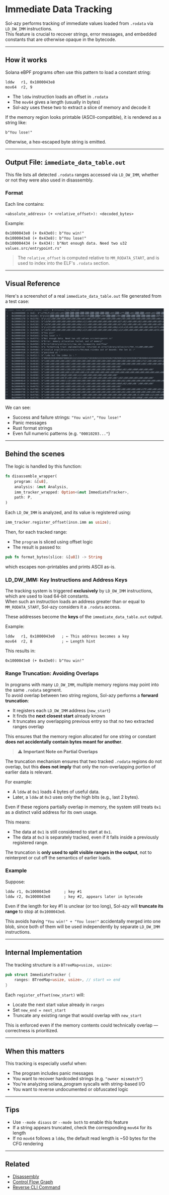 # Immediate Data Tracking

Sol-azy performs tracking of immediate values loaded from `.rodata` via `LD_DW_IMM` instructions.  
This feature is crucial to recover strings, error messages, and embedded constants that are otherwise opaque in the bytecode.

---

## How it works

Solana eBPF programs often use this pattern to load a constant string:

```text
lddw   r1, 0x1000043e8
mov64  r2, 9
```

- The `lddw` instruction loads an offset in `.rodata`
- The `mov64` gives a length (usually in bytes)
- Sol-azy uses these two to extract a slice of memory and decode it

If the memory region looks printable (ASCII-compatible), it is rendered as a string like:

```text
b"You lose!"
```

Otherwise, a hex-escaped byte string is emitted.

---

## Output File: `immediate_data_table.out`

This file lists all detected `.rodata` ranges accessed via `LD_DW_IMM`, whether or not they were also used in disassembly.

### Format

Each line contains:

```text
<absolute_address> (+ <relative_offset>): <decoded_bytes>
```

Example:

```
0x1000043e0 (+ 0x43e0): b"You win!"
0x1000043e8 (+ 0x43e8): b"You lose!"
0x100004434 (+ 0x434): b"Not enough data. Need two u32 values.src/entrypoint.rs"
```

> The `relative_offset` is computed relative to `MM_RODATA_START`, and is used to index into the ELF's `.rodata` section.

---

## Visual Reference

Here's a screenshot of a real `immediate_data_table.out` file generated from a test case:

![Immediate Data Table Output](../images/reverse_immediate_data_example.png)

We can see:

- Success and failure strings: `"You win!"`, `"You lose!"`
- Panic messages
- Rust format strings
- Even full numeric patterns (e.g. `"00010203..."`)

---

## Behind the scenes

The logic is handled by this function:

```rust
fn disassemble_wrapper(
    program: &[u8],
    analysis: &mut Analysis,
    imm_tracker_wrapped: Option<&mut ImmediateTracker>,
    path: P,
)
```

Each `LD_DW_IMM` is analyzed, and its value is registered using:

```rust
imm_tracker.register_offset(insn.imm as usize);
```

Then, for each tracked range:

- The `program` is sliced using offset logic
- The result is passed to:

```rust
pub fn format_bytes(slice: &[u8]) -> String
```

which escapes non-printables and prints ASCII as-is.

### LD_DW_IMM: Key Instructions and Address Keys

The tracking system is triggered **exclusively** by `LD_DW_IMM` instructions, which are used to load 64-bit constants.  
When such an instruction loads an address greater than or equal to `MM_RODATA_START`, Sol-azy considers it a `.rodata` access.

These addresses become the **keys** of the `immediate_data_table.out` output.

Example:

```text
lddw   r1, 0x1000043e0   ; ← This address becomes a key
mov64  r2, 8             ; ← Length hint
```

This results in:

```
0x1000043e0 (+ 0x43e0): b"You win!"
```

### Range Truncation: Avoiding Overlaps

In programs with many `LD_DW_IMM`, multiple memory regions may point into the same `.rodata` segment.  
To avoid overlap between two string regions, Sol-azy performs a **forward truncation**:

- It registers each `LD_DW_IMM` address (`new_start`)
- It finds the **next closest start** already known
- It truncates any overlapping previous entry so that no two extracted ranges overlap

This ensures that the memory region allocated for one string or constant **does not accidentally contain bytes meant for another**.

> ⚠️ **Important Note on Partial Overlaps**

The truncation mechanism ensures that two tracked `.rodata` regions do not overlap, but this **does not imply** that only the non-overlapping portion of earlier data is relevant.

For example:

- A `lddw` at `0x1` loads 4 bytes of useful data.
- Later, a `lddw` at `0x3` uses only the high bits (e.g., last 2 bytes).

Even if these regions partially overlap in memory, the system still treats `0x1` as a distinct valid address for its own usage.

This means:

- The data at `0x1` is still considered to start at `0x1`.
- The data at `0x3` is separately tracked, even if it falls inside a previously registered range.

The truncation is **only used to split visible ranges in the output**, not to reinterpret or cut off the semantics of earlier loads.


### Example

Suppose:

```text
lddw r1, 0x1000043e0      ; key #1
lddw r2, 0x1000043e8      ; key #2, appears later in bytecode
```

Even if the length for key #1 is unclear (or too long), Sol-azy will **truncate its range** to stop at `0x1000043e8`.

This avoids having `"You win!" + "You lose!"` accidentally merged into one blob, since both of them will be used independently by separate `LD_DW_IMM` instructions.

---

## Internal Implementation

The tracking structure is a `BTreeMap<usize, usize>`:

```rust
pub struct ImmediateTracker {
    ranges: BTreeMap<usize, usize>, // start => end
}
```

Each `register_offset(new_start)` will:

- Locate the next start value already in `ranges`
- Set `new_end = next_start`
- Truncate any existing range that would overlap with `new_start`

This is enforced even if the memory contents could technically overlap — correctness is prioritized.

---

## When this matters

This tracking is especially useful when:

- The program includes panic messages
- You want to recover hardcoded strings (e.g. `"owner mismatch"`)
- You're analyzing solana_program syscalls with string-based I/O
- You want to reverse undocumented or obfuscated logic

---

## Tips

- Use `--mode disass` or `--mode both` to enable this feature
- If a string appears truncated, check the corresponding `mov64` for its length
- If no `mov64` follows a `lddw`, the default read length is ~50 bytes for the CFG rendering

---

## Related

- [Disassembly](disassembly.md)
- [Control Flow Graph](cfg.md)
- [Reverse CLI Command](../cli/reverse.md)